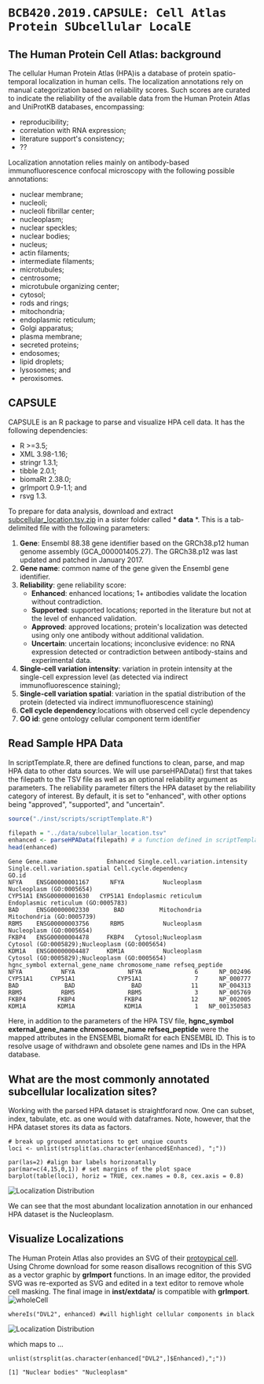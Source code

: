 # `BCB420.2019.CAPSULE: Cell Atlas Protein SUbcellular LocalE`

## The Human Protein Cell Atlas: background
The cellular Human Protein Atlas (HPA)is a database of protein spatio-temporal localization in human cells. The localization annotations rely on manual categorization based on reliability scores. Such scores are curated to indicate the reliability of the available data from the Human Protein Atlas and UniProtKB databases, encompassing:
* reproducibility;
* correlation with RNA expression;
* literature support's consistency;
* ?? 

Localization annotation relies mainly on antibody-based immunofluorescence confocal microscopy with the following possible annotations:
* nuclear membrane;
* nucleoli;
* nucleoli fibrillar center;
* nucleoplasm;
* nuclear speckles;
* nuclear bodies;
* nucleus;
* actin filaments;
* intermediate filaments;
* microtubules;
* centrosome;
* microtubule organizing center;
* cytosol;
* rods and rings;
* mitochondria;
* endoplasmic reticulum;
* Golgi apparatus;
* plasma membrane;
* secreted proteins;
* endosomes;
* lipid droplets;
* lysosomes; and
* peroxisomes.

## CAPSULE
CAPSULE is an R package to parse and visualize HPA cell data. It has the following dependencies:
* R  >=3.5;
* XML 3.98-1.16; 
* stringr 1.3.1;
* tibble 2.0.1; 
* biomaRt 2.38.0;
* grImport 0.9-1.1; and
* rsvg 1.3.

To prepare for data analysis, download and extract [subcellular_location.tsv.zip](https://www.proteinatlas.org/download/subcellular_location.tsv.zip) in a sister folder called * **data** *. This is a tab-delimited file with the following parameters:
1. **Gene**: Ensembl 88.38 gene identifier based on the GRCh38.p12 human genome assembly (GCA_000001405.27). The GRCh38.p12 was last updated and patched in January 2017.
2. **Gene name**: common name of the gene given the Ensembl gene identifier.
3. **Reliability**: gene reliability score:
     - **Enhanced**: enhanced locations; 1+ antibodies validate the location without contradiction.
     - **Supported**: supported locations; reported in the literature but not at the level of enhanced validation.
     - **Approved**: approved locations; protein's localization was detected using only one antibody without additional validation.
     - **Uncertain**: uncertain locations; inconclusive evidence: no RNA expression detected or contradiction between antibody-stains and experimental data.
4. **Single-cell variation intensity**: variation in protein intensity at the single-cell expression level (as detected via indirect immunofluorescence staining);
5. **Single-cell variation spatial**: variation in the spatial distribution of the protein (detected via indirect immunofluorescence staining)
6. **Cell cycle dependency**:locations with observed cell cycle dependency 
7. **GO id**: gene ontology cellular component term identifier

## Read Sample HPA Data
In scriptTemplate.R, there are defined functions to clean, parse, and map HPA data to other data sources. We will use parseHPAData() first that takes the filepath to the TSV file as well as an optional reliability argument as parameters. The reliability parameter filters the HPA dataset by the reliability category of interest. By default, it is set to "enhanced", with other options being "approved", "supported", and "uncertain".

```R
source("./inst/scripts/scriptTemplate.R")

filepath = "../data/subcellular_location.tsv"
enhanced <- parseHPAData(filepath) # a function defined in scriptTemplate.R
head(enhanced)
```

```text
Gene Gene.name              Enhanced Single.cell.variation.intensity Single.cell.variation.spatial Cell.cycle.dependency                                         GO.id
NFYA    ENSG00000001167      NFYA           Nucleoplasm                                                                                                          Nucleoplasm (GO:0005654)
CYP51A1 ENSG00000001630   CYP51A1 Endoplasmic reticulum                                                                                                Endoplasmic reticulum (GO:0005783)
BAD     ENSG00000002330       BAD          Mitochondria                                                                                                         Mitochondria (GO:0005739)
RBM5    ENSG00000003756      RBM5           Nucleoplasm                                                                                                          Nucleoplasm (GO:0005654)
FKBP4   ENSG00000004478     FKBP4   Cytosol;Nucleoplasm                                                                                     Cytosol (GO:0005829);Nucleoplasm (GO:0005654)
KDM1A   ENSG00000004487     KDM1A           Nucleoplasm                                                                                     Cytosol (GO:0005829);Nucleoplasm (GO:0005654)
hgnc_symbol external_gene_name chromosome_name refseq_peptide
NFYA           NFYA               NFYA               6      NP_002496
CYP51A1     CYP51A1            CYP51A1               7      NP_000777
BAD             BAD                BAD              11      NP_004313
RBM5           RBM5               RBM5               3      NP_005769
FKBP4         FKBP4              FKBP4              12      NP_002005
KDM1A         KDM1A              KDM1A               1   NP_001350583
```
Here, in addition to the parameters of the HPA TSV file, **hgnc_symbol external_gene_name chromosome_name refseq_peptide** were the mapped attributes in the ENSEMBL biomaRt for each ENSEMBL ID. This is to resolve usage of withdrawn and obsolete gene names and IDs in the HPA database.

## What are the most commonly annotated subcellular localization sites?
Working with the parsed HPA dataset is straightforard now. One can subset, index, tabulate, etc. as one would with dataframes. Note, however, that the HPA dataset stores its data as factors.

```
# break up grouped annotations to get unqiue counts
loci <- unlist(strsplit(as.character(enhanced$Enhanced), ";"))

par(las=2) #align bar labels horizonatally
par(mar=c(4,15,0,1)) # set margins of the plot space
barplot(table(loci), horiz = TRUE, cex.names = 0.8, cex.axis = 0.8)
```
![Localization Distribution](https://raw.githubusercontent.com/NElnour/capsule/master/inst/extdata/locDist.png)

We can see that the most abundant localization annotation in our enhanced HPA dataset is the Nucleoplasm.

## Visualize Localizations
The Human Protein Atlas also provides an SVG of their [protoypical cell](https://www.proteinatlas.org/about/download). Using Chrome download for some reason disallows recognition of this SVG as a vector graphic by **grImport** functions. In an image editor, the provided SVG was re-exported as SVG and edited in a text editor to remove whole cell masking. The final image in **inst/extdata/** is compatible with **grImport**.
![wholeCell](https://raw.githubusercontent.com/NElnour/capsule/master/inst/extdata/cell.svg) 
```
whereIs("DVL2", enhanced) #will highlight cellular components in black
```
![Localization Distribution](https://raw.githubusercontent.com/NElnour/capsule/master/inst/extdata/DVL2Loci.png) 

which maps to ...
```
unlist(strsplit(as.character(enhanced["DVL2",]$Enhanced),";"))
```
```text
[1] "Nuclear bodies" "Nucleoplasm"   
```
<!-- END -->
